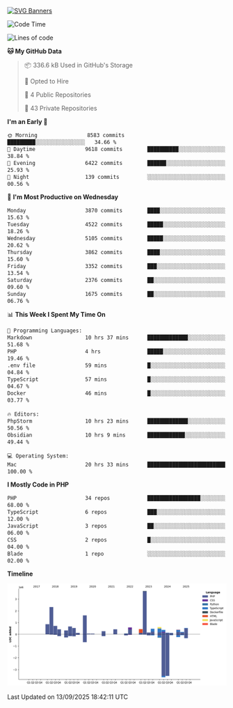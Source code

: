 [![SVG Banners](https://svg-banners.vercel.app/api?type=glitch&text1=Gere_Lajos%F0%9F%92%BB&width=800&height=400)](https://github.com/Akshay090/svg-banners)

<!--START_SECTION:waka-->
![Code Time](http://img.shields.io/badge/Code%20Time-2%2C840%20hrs%2015%20mins-blue)

![Lines of code](https://img.shields.io/badge/From%20Hello%20World%20I%27ve%20Written-16.0%20million%20lines%20of%20code-blue)

**🐱 My GitHub Data** 

> 📦 336.6 kB Used in GitHub's Storage 
 > 
> 💼 Opted to Hire
 > 
> 📜 4 Public Repositories 
 > 
> 🔑 43 Private Repositories 
 > 
**I'm an Early 🐤** 

```text
🌞 Morning                8583 commits        █████████░░░░░░░░░░░░░░░░   34.66 % 
🌆 Daytime                9618 commits        ██████████░░░░░░░░░░░░░░░   38.84 % 
🌃 Evening                6422 commits        ██████░░░░░░░░░░░░░░░░░░░   25.93 % 
🌙 Night                  139 commits         ░░░░░░░░░░░░░░░░░░░░░░░░░   00.56 % 
```
📅 **I'm Most Productive on Wednesday** 

```text
Monday                   3870 commits        ████░░░░░░░░░░░░░░░░░░░░░   15.63 % 
Tuesday                  4522 commits        █████░░░░░░░░░░░░░░░░░░░░   18.26 % 
Wednesday                5105 commits        █████░░░░░░░░░░░░░░░░░░░░   20.62 % 
Thursday                 3862 commits        ████░░░░░░░░░░░░░░░░░░░░░   15.60 % 
Friday                   3352 commits        ███░░░░░░░░░░░░░░░░░░░░░░   13.54 % 
Saturday                 2376 commits        ██░░░░░░░░░░░░░░░░░░░░░░░   09.60 % 
Sunday                   1675 commits        ██░░░░░░░░░░░░░░░░░░░░░░░   06.76 % 
```


📊 **This Week I Spent My Time On** 

```text
💬 Programming Languages: 
Markdown                 10 hrs 37 mins      █████████████░░░░░░░░░░░░   51.68 % 
PHP                      4 hrs               █████░░░░░░░░░░░░░░░░░░░░   19.46 % 
.env file                59 mins             █░░░░░░░░░░░░░░░░░░░░░░░░   04.84 % 
TypeScript               57 mins             █░░░░░░░░░░░░░░░░░░░░░░░░   04.67 % 
Docker                   46 mins             █░░░░░░░░░░░░░░░░░░░░░░░░   03.77 % 

🔥 Editors: 
PhpStorm                 10 hrs 23 mins      █████████████░░░░░░░░░░░░   50.56 % 
Obsidian                 10 hrs 9 mins       ████████████░░░░░░░░░░░░░   49.44 % 

💻 Operating System: 
Mac                      20 hrs 33 mins      █████████████████████████   100.00 % 
```

**I Mostly Code in PHP** 

```text
PHP                      34 repos            █████████████████░░░░░░░░   68.00 % 
TypeScript               6 repos             ███░░░░░░░░░░░░░░░░░░░░░░   12.00 % 
JavaScript               3 repos             ██░░░░░░░░░░░░░░░░░░░░░░░   06.00 % 
CSS                      2 repos             █░░░░░░░░░░░░░░░░░░░░░░░░   04.00 % 
Blade                    1 repo              ░░░░░░░░░░░░░░░░░░░░░░░░░   02.00 % 
```



**Timeline**

![Lines of Code chart](https://raw.githubusercontent.com/gere-lajos/gere-lajos/main/assets/bar_graph.png)


 Last Updated on 13/09/2025 18:42:11 UTC
<!--END_SECTION:waka-->
